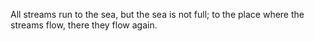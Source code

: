 All streams run to the sea, but the sea is not full; to the place where the streams flow, there they flow again.
